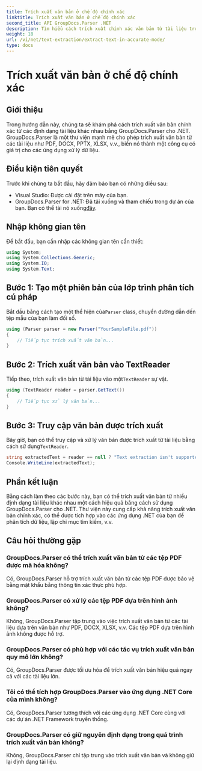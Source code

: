 ```yaml
---
title: Trích xuất văn bản ở chế độ chính xác
linktitle: Trích xuất văn bản ở chế độ chính xác
second_title: API GroupDocs.Parser .NET
description: Tìm hiểu cách trích xuất chính xác văn bản từ tài liệu trong .NET bằng GroupDocs.Parser để xử lý dữ liệu liền mạch.
weight: 18
url: /vi/net/text-extraction/extract-text-in-accurate-mode/
type: docs
---
```

# Trích xuất văn bản ở chế độ chính xác

## Giới thiệu
Trong hướng dẫn này, chúng ta sẽ khám phá cách trích xuất văn bản chính xác từ các định dạng tài liệu khác nhau bằng GroupDocs.Parser cho .NET. GroupDocs.Parser là một thư viện mạnh mẽ cho phép trích xuất văn bản từ các tài liệu như PDF, DOCX, PPTX, XLSX, v.v., biến nó thành một công cụ có giá trị cho các ứng dụng xử lý dữ liệu.
## Điều kiện tiên quyết
Trước khi chúng ta bắt đầu, hãy đảm bảo bạn có những điều sau:
- Visual Studio: Được cài đặt trên máy của bạn.
-  GroupDocs.Parser for .NET: Đã tải xuống và tham chiếu trong dự án của bạn. Bạn có thể tải nó xuống[đây](https://releases.groupdocs.com/parser/net/).

## Nhập không gian tên
Để bắt đầu, bạn cần nhập các không gian tên cần thiết:
```csharp
using System;
using System.Collections.Generic;
using System.IO;
using System.Text;
```
## Bước 1: Tạo một phiên bản của lớp trình phân tích cú pháp
 Bắt đầu bằng cách tạo một thể hiện của`Parser` class, chuyển đường dẫn đến tệp mẫu của bạn làm đối số.
```csharp
using (Parser parser = new Parser("YourSampleFile.pdf"))
{
    // Tiếp tục trích xuất văn bản...
}
```
## Bước 2: Trích xuất văn bản vào TextReader
 Tiếp theo, trích xuất văn bản từ tài liệu vào một`TextReader` sự vật.
```csharp
using (TextReader reader = parser.GetText())
{
    // Tiếp tục xử lý văn bản...
}
```
## Bước 3: Truy cập văn bản được trích xuất
 Bây giờ, bạn có thể truy cập và xử lý văn bản được trích xuất từ tài liệu bằng cách sử dụng`TextReader`.
```csharp
string extractedText = reader == null ? "Text extraction isn't supported" : reader.ReadToEnd();
Console.WriteLine(extractedText);
```

## Phần kết luận
Bằng cách làm theo các bước này, bạn có thể trích xuất văn bản từ nhiều định dạng tài liệu khác nhau một cách hiệu quả bằng cách sử dụng GroupDocs.Parser cho .NET. Thư viện này cung cấp khả năng trích xuất văn bản chính xác, có thể được tích hợp vào các ứng dụng .NET của bạn để phân tích dữ liệu, lập chỉ mục tìm kiếm, v.v.

## Câu hỏi thường gặp
### GroupDocs.Parser có thể trích xuất văn bản từ các tệp PDF được mã hóa không?
Có, GroupDocs.Parser hỗ trợ trích xuất văn bản từ các tệp PDF được bảo vệ bằng mật khẩu bằng thông tin xác thực phù hợp.
### GroupDocs.Parser có xử lý các tệp PDF dựa trên hình ảnh không?
Không, GroupDocs.Parser tập trung vào việc trích xuất văn bản từ các tài liệu dựa trên văn bản như PDF, DOCX, XLSX, v.v. Các tệp PDF dựa trên hình ảnh không được hỗ trợ.
### GroupDocs.Parser có phù hợp với các tác vụ trích xuất văn bản quy mô lớn không?
Có, GroupDocs.Parser được tối ưu hóa để trích xuất văn bản hiệu quả ngay cả với các tài liệu lớn.
### Tôi có thể tích hợp GroupDocs.Parser vào ứng dụng .NET Core của mình không?
Có, GroupDocs.Parser tương thích với các ứng dụng .NET Core cùng với các dự án .NET Framework truyền thống.
### GroupDocs.Parser có giữ nguyên định dạng trong quá trình trích xuất văn bản không?
Không, GroupDocs.Parser chỉ tập trung vào trích xuất văn bản và không giữ lại định dạng tài liệu.